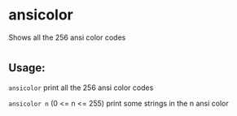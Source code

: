 # ansicolor
Shows all the 256 ansi color codes
#
## Usage:
``` ansicolor ```	print all the 256 ansi color codes

``` ansicolor n ``` (0 <= n <= 255) print some strings in the n ansi color
